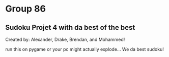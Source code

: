 #  Group 86

## Sudoku Projet 4 with da best of the best

Created by: Alexander, Drake, Brendan, and Mohammed!

run this on pygame or your pc might actually explode...
We da best sudoku!
